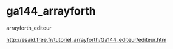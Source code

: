 # ga144_arrayforth
arrayforth_editeur


http://esaid.free.fr/tutoriel_arrayforth/Ga144_editeur/editeur.htm

